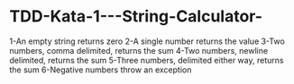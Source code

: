 # TDD-Kata-1---String-Calculator-
1-An empty string returns zero 2-A single number returns the value 3-Two numbers, comma delimited, returns the sum 4-Two numbers, newline delimited, returns the sum 5-Three numbers, delimited either way, returns the sum 6-Negative numbers throw an exception
